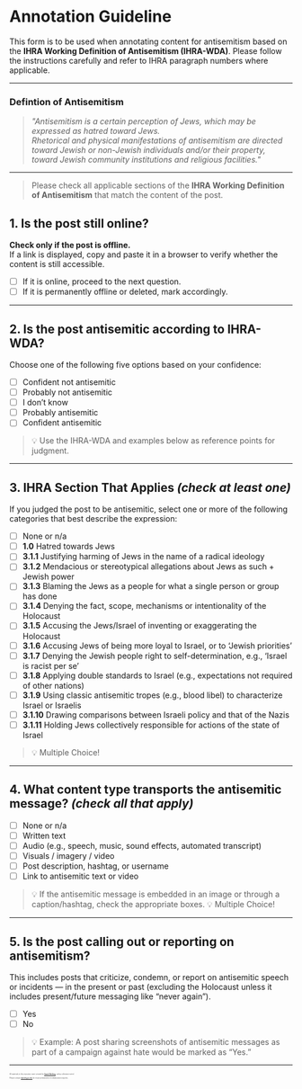 # Annotation Guideline

This form is to be used when annotating content for antisemitism based on the **IHRA Working Definition of Antisemitism (IHRA-WDA)**. Please follow the instructions carefully and refer to IHRA paragraph numbers where applicable.

---
### Defintion of Antisemitism

> _"Antisemitism is a certain perception of Jews, which may be expressed as hatred toward Jews.  
> Rhetorical and physical manifestations of antisemitism are directed toward Jewish or non-Jewish individuals and/or their property, toward Jewish community institutions and religious facilities."_  
---

> Please check all applicable sections of the **IHRA Working Definition of Antisemitism** that match the content of the post.

## 1. Is the post still online?

**Check only if the post is offline.**  
If a link is displayed, copy and paste it in a browser to verify whether the content is still accessible.

- [ ] If it is online, proceed to the next question.  
- [ ] If it is permanently offline or deleted, mark accordingly.

---

## 2. Is the post antisemitic according to IHRA-WDA?

Choose one of the following five options based on your confidence:

- [ ] Confident not antisemitic  
- [ ] Probably not antisemitic  
- [ ] I don’t know  
- [ ] Probably antisemitic  
- [ ] Confident antisemitic

> 💡 Use the IHRA-WDA and examples below as reference points for judgment.

---

## 3. IHRA Section That Applies  *(check at least one)*

If you judged the post to be antisemitic, select one or more of the following categories that best describe the expression:

- [ ] None or n/a  
- [ ] **1.0** Hatred towards Jews  
- [ ] **3.1.1** Justifying harming of Jews in the name of a radical ideology  
- [ ] **3.1.2** Mendacious or stereotypical allegations about Jews as such + Jewish power  
- [ ] **3.1.3** Blaming the Jews as a people for what a single person or group has done  
- [ ] **3.1.4** Denying the fact, scope, mechanisms or intentionality of the Holocaust  
- [ ] **3.1.5** Accusing the Jews/Israel of inventing or exaggerating the Holocaust  
- [ ] **3.1.6** Accusing Jews of being more loyal to Israel, or to ‘Jewish priorities’  
- [ ] **3.1.7** Denying the Jewish people right to self-determination, e.g., ‘Israel is racist per se’  
- [ ] **3.1.8** Applying double standards to Israel (e.g., expectations not required of other nations)  
- [ ] **3.1.9** Using classic antisemitic tropes (e.g., blood libel) to characterize Israel or Israelis  
- [ ] **3.1.10** Drawing comparisons between Israeli policy and that of the Nazis  
- [ ] **3.1.11** Holding Jews collectively responsible for actions of the state of Israel

> 💡 Multiple Choice!
---

## 4. What content type transports the antisemitic message? *(check all that apply)*

- [ ] None or n/a  
- [ ] Written text  
- [ ] Audio (e.g., speech, music, sound effects, automated transcript)  
- [ ] Visuals / imagery / video  
- [ ] Post description, hashtag, or username  
- [ ] Link to antisemitic text or video

> 💡 If the antisemitic message is embedded in an image or through a caption/hashtag, check the appropriate boxes.
> 💡 Multiple Choice!

---

## 5. Is the post calling out or reporting on antisemitism?

This includes posts that criticize, condemn, or report on antisemitic speech or incidents — in the present or past (excluding the Holocaust unless it includes present/future messaging like “never again”).

- [ ] Yes  
- [ ] No

> 💡 Example: A post sharing screenshots of antisemitic messages as part of a campaign against hate would be marked as “Yes.”
---

<div style="font-size: 0.2em; color: #555; margin-top: 2em;">
  <p>
    All materials in this repository were created by <a href="https://damieh1.github.io/">Daniel Miehling</a>, unless otherwise noted.
  </p>
  <p>
    Please contact <a href="mailto:damieh@iu.edu">damieh@iu.edu</a> for reuse permissions or collaboration inquiries.
  </p>
</div>

